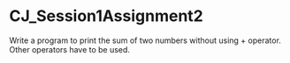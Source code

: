 # CJ_Session1Assignment2
Write a program to print the sum of two numbers without using + operator. Other operators have to be used.
